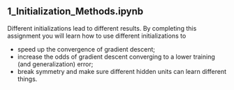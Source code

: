 ## 1_Initialization_Methods.ipynb

Different initializations lead to different results. By completing this assignment you will learn how to use different initializations to 
* speed up the convergence of gradient descent;
* increase the odds of gradient descent converging to a lower training (and generalization) error;
* break symmetry and make sure different hidden units can learn different things.

